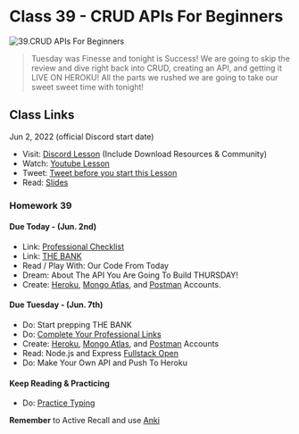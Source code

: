 # Class 39 - CRUD APIs For Beginners

![39.CRUD APIs For Beginners](https://cdn.hashnode.com/res/hashnode/image/upload/v1676716623410/5V2Si3TrL.png?auto=compress)

> Tuesday was Finesse and tonight is Success! We are going to skip the review and dive right back into CRUD, creating an API, and getting it LIVE ON HEROKU! All the parts we rushed we are going to take our sweet sweet time with tonight!

## Class Links

Jun 2, 2022 (official Discord start date)

- Visit: [Discord Lesson](https://discord.com/channels/735923219315425401/738891289071714388/982034083737665657) (Include Download Resources & Community)
- Watch: [Youtube Lesson](https://youtu.be/zHq0v5RD_Zk)
- Tweet: [Tweet before you start this Lesson](https://twitter.com/leonnoel/status/1532474747346247681)
- Read: [Slides](https://slides.com/leonnoel/100devs2-node-express-again)

### Homework 39

#### Due Today - (Jun. 2nd)

- Link: [Professional Checklist](https://docs.google.com/document/d/1L2vTX3qvLhoGHeG5cVD2ljCfRGr1uJ_Gf-hNZj9KzTg)
- Link: [THE BANK](https://docs.google.com/document/d/1p7DhCsLOMMybYfePWLlD1-_8KU20zkBoArH4pnW1o3c)
- Read / Play With: Our Code From Today
- Dream: About The API You Are Going To Build THURSDAY!
- Create: [Heroku](https://signup.heroku.com/login), [Mongo Atlas](https://www.mongodb.com/cloud/atlas/register), and [Postman](https://identity.getpostman.com/signup) Accounts.

#### Due Tuesday - (Jun. 7th)

- Do: Start prepping THE BANK
- Do: [Complete Your Professional Links](https://forms.gle/Pt7kwXndftDedcbX8)
- Create: [Heroku](https://signup.heroku.com/login), [Mongo Atlas](https://www.mongodb.com/cloud/atlas/register), and [Postman](https://identity.getpostman.com/signup) Accounts
- Read: Node.js and Express [Fullstack Open](https://fullstackopen.com/en/part3/node_js_and_express)
- Do: Make Your Own API and Push To Heroku

#### Keep Reading & Practicing

- Do: [Practice Typing](https://www.keybr.com/)

**Remember** to Active Recall and use [Anki](https://apps.ankiweb.net/)

